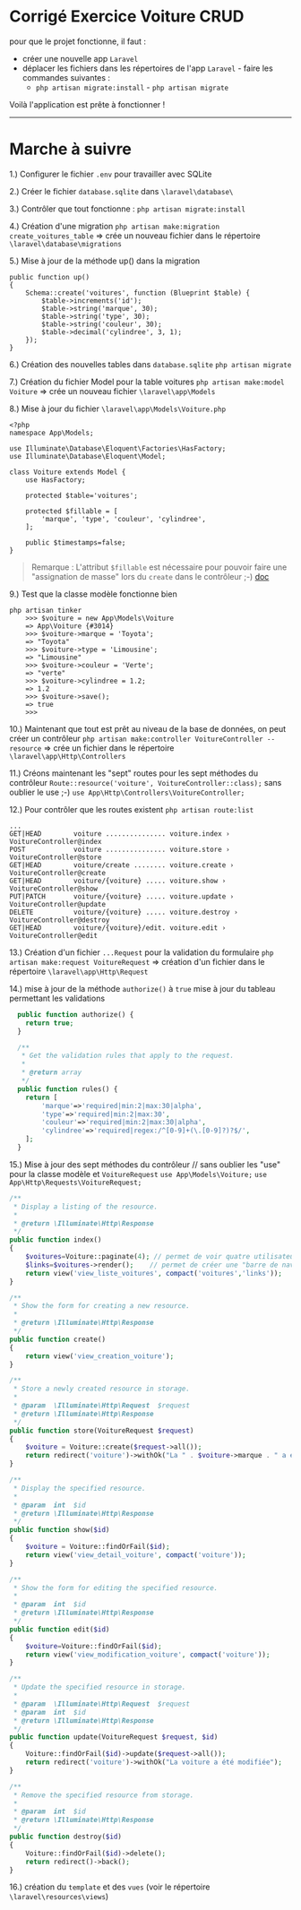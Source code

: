 # Corrigé Exercice Voiture CRUD

pour que le projet fonctionne, il faut :
   - créer une nouvelle app `Laravel`
   - déplacer les fichiers dans les répertoires de l'app `Laravel`
    - faire les commandes suivantes : 
        - `php artisan migrate:install`
    - `php artisan migrate`

Voilà l'application est prête à fonctionner !



--------------------------------------------

Marche à suivre
===============

1.) Configurer le fichier `.env` pour travailler avec SQLite

2.) Créer le fichier `database.sqlite` dans `\laravel\database\`

3.) Contrôler que tout fonctionne :
    `php artisan migrate:install`

4.) Création d'une migration
    `php artisan make:migration create_voitures_table`
	=> crée un nouveau fichier dans le répertoire `\laravel\database\migrations`

5.) Mise à jour de la méthode up() dans la migration
    

	public function up()
	{
	    Schema::create('voitures', function (Blueprint $table) {
	        $table->increments('id');
	        $table->string('marque', 30);
	        $table->string('type', 30);
	        $table->string('couleur', 30);
	        $table->decimal('cylindree', 3, 1);
	    });
	}

6.) Création des nouvelles tables dans `database.sqlite`
    `php artisan migrate`
	
7.) Création du fichier Model pour la table voitures
	`php artisan make:model Voiture`
	=> crée un nouveau fichier `\laravel\app\Models`
	
8.) Mise à jour du fichier `\laravel\app\Models\Voiture.php`

	<?php
	namespace App\Models;
	
	use Illuminate\Database\Eloquent\Factories\HasFactory;
	use Illuminate\Database\Eloquent\Model;
	
	class Voiture extends Model	{
		use HasFactory;
	
		protected $table='voitures';
	
		protected $fillable = [
			'marque', 'type', 'couleur', 'cylindree', 
		];
	
		public $timestamps=false;
	}

> Remarque : L'attribut `$fillable` est nécessaire pour pouvoir faire une "assignation de masse"
>                     lors du `create` dans le contrôleur ;-) [doc](https://laravel.com/docs/9.x/eloquent#mass-assignment)

9.) Test que la classe modèle fonctionne bien

```
php artisan tinker
	>>> $voiture = new App\Models\Voiture
	=> App\Voiture {#3014}
	>>> $voiture->marque = 'Toyota';
	=> "Toyota"
	>>> $voiture->type = 'Limousine';
	=> "Limousine"
	>>> $voiture->couleur = 'Verte';
	=> "verte"
	>>> $voiture->cylindree = 1.2;
	=> 1.2
	>>> $voiture->save();
	=> true
	>>> 
```

10.) Maintenant que tout est prêt au niveau de la base de données, on peut créer un contrôleur
     `php artisan make:controller VoitureController --resource`
	 => crée un fichier dans le répertoire `\laravel\app\Http\Controllers`
	 
11.) Créons maintenant les "sept" routes pour les sept méthodes du contrôleur
     `Route::resource('voiture', VoitureController::class);`
      sans oublier le use ;-)
      `use App\Http\Controllers\VoitureController;`
	 
12.) Pour contrôler que les routes existent
     `php artisan route:list`
	 

```
...
GET|HEAD        voiture ............... voiture.index › VoitureController@index
POST            voiture ............... voiture.store › VoitureController@store
GET|HEAD        voiture/create ........ voiture.create › VoitureController@create
GET|HEAD        voiture/{voiture} ..... voiture.show › VoitureController@show
PUT|PATCH       voiture/{voiture} ..... voiture.update › VoitureController@update
DELETE          voiture/{voiture} ..... voiture.destroy › VoitureController@destroy
GET|HEAD        voiture/{voiture}/edit. voiture.edit › VoitureController@edit
```

 13.) Création d'un fichier `...Request` pour la validation du formulaire
      `php artisan make:request VoitureRequest`
	  => création d'un fichier dans le répertoire `\laravel\app\Http\Request`
	 

 14.) mise à jour de la méthode `authorize()` à `true`
      mise à jour du tableau permettant les validations
	 

```php
  public function authorize() {
    return true;
  }

  /**
   * Get the validation rules that apply to the request.
   *
   * @return array
   */
  public function rules() {
    return [
        'marque'=>'required|min:2|max:30|alpha',
        'type'=>'required|min:2|max:30',
        'couleur'=>'required|min:2|max:30|alpha',
        'cylindree'=>'required|regex:/^[0-9]+(\.[0-9]?)?$/',
    ];
  }
```

 15.) Mise à jour des sept méthodes du contrôleur
     // sans oublier les "use" pour la classe modèle et `VoitureRequest`
	 `use App\Models\Voiture;`
     `use App\Http\Requests\VoitureRequest;`


```php
/**
 * Display a listing of the resource.
 *
 * @return \Illuminate\Http\Response
 */
public function index()
{
    $voitures=Voiture::paginate(4);	// permet de voir quatre utilisateurs à la fois
    $links=$voitures->render();    // permet de créer une "barre de navigation"
    return view('view_liste_voitures', compact('voitures','links'));
}

/**
 * Show the form for creating a new resource.
 *
 * @return \Illuminate\Http\Response
 */
public function create()
{
    return view('view_creation_voiture');
}

/**
 * Store a newly created resource in storage.
 *
 * @param  \Illuminate\Http\Request  $request
 * @return \Illuminate\Http\Response
 */
public function store(VoitureRequest $request)
{
    $voiture = Voiture::create($request->all());
    return redirect('voiture')->withOk("La " . $voiture->marque . " a été ajoutée.");
}

/**
 * Display the specified resource.
 *
 * @param  int  $id
 * @return \Illuminate\Http\Response
 */
public function show($id)
{
    $voiture = Voiture::findOrFail($id);
    return view('view_detail_voiture', compact('voiture'));
}

/**
 * Show the form for editing the specified resource.
 *
 * @param  int  $id
 * @return \Illuminate\Http\Response
 */
public function edit($id)
{
    $voiture=Voiture::findOrFail($id);
    return view('view_modification_voiture', compact('voiture'));
}

/**
 * Update the specified resource in storage.
 *
 * @param  \Illuminate\Http\Request  $request
 * @param  int  $id
 * @return \Illuminate\Http\Response
 */
public function update(VoitureRequest $request, $id)
{
    Voiture::findOrFail($id)->update($request->all());
    return redirect('voiture')->withOk("La voiture a été modifiée");
}

/**
 * Remove the specified resource from storage.
 *
 * @param  int  $id
 * @return \Illuminate\Http\Response
 */
public function destroy($id)
{
    Voiture::findOrFail($id)->delete();
    return redirect()->back();
}
```

 16.) création du `template` et des `vues` (voir le répertoire `\laravel\resources\views`)